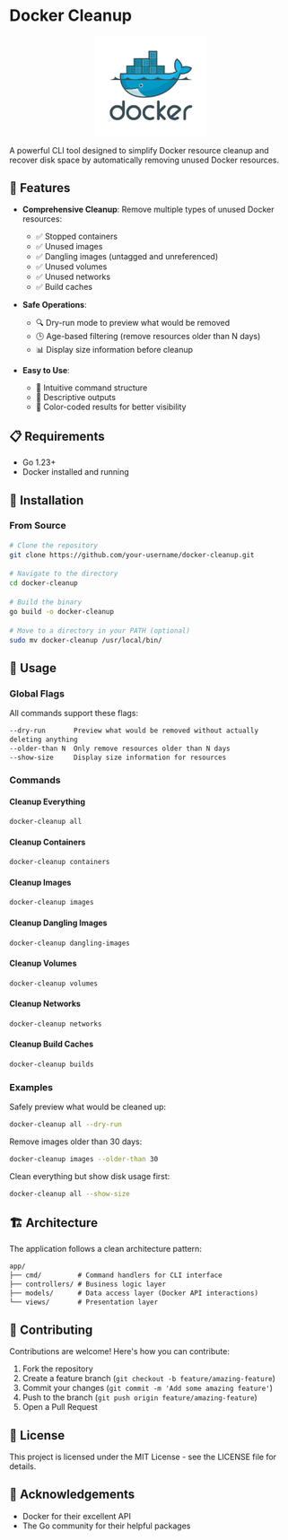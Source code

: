 # Docker Cleanup

<p align="center">
  <img src="https://raw.githubusercontent.com/docker-library/docs/c350af05d3fac7b5c3f6327ac82fe4d990d8729c/docker/logo.png" alt="Docker Logo" width="200">
</p>

A powerful CLI tool designed to simplify Docker resource cleanup and recover disk space by automatically removing unused Docker resources.

## 🚀 Features

- **Comprehensive Cleanup**: Remove multiple types of unused Docker resources:
  - ✅ Stopped containers
  - ✅ Unused images
  - ✅ Dangling images (untagged and unreferenced)
  - ✅ Unused volumes
  - ✅ Unused networks
  - ✅ Build caches

- **Safe Operations**:
  - 🔍 Dry-run mode to preview what would be removed
  - 🕒 Age-based filtering (remove resources older than N days)
  - 📊 Display size information before cleanup

- **Easy to Use**:
  - 🧠 Intuitive command structure
  - 📝 Descriptive outputs
  - 🎨 Color-coded results for better visibility

## 📋 Requirements

- Go 1.23+
- Docker installed and running

## 🔧 Installation

### From Source

```bash
# Clone the repository
git clone https://github.com/your-username/docker-cleanup.git

# Navigate to the directory
cd docker-cleanup

# Build the binary
go build -o docker-cleanup

# Move to a directory in your PATH (optional)
sudo mv docker-cleanup /usr/local/bin/
```

## 📖 Usage

### Global Flags

All commands support these flags:

```
--dry-run       Preview what would be removed without actually deleting anything
--older-than N  Only remove resources older than N days
--show-size     Display size information for resources
```

### Commands

#### Cleanup Everything

```bash
docker-cleanup all
```

#### Cleanup Containers

```bash
docker-cleanup containers
```

#### Cleanup Images

```bash
docker-cleanup images
```

#### Cleanup Dangling Images

```bash
docker-cleanup dangling-images
```

#### Cleanup Volumes

```bash
docker-cleanup volumes
```

#### Cleanup Networks

```bash
docker-cleanup networks
```

#### Cleanup Build Caches

```bash
docker-cleanup builds
```

### Examples

Safely preview what would be cleaned up:
```bash
docker-cleanup all --dry-run
```

Remove images older than 30 days:
```bash
docker-cleanup images --older-than 30
```

Clean everything but show disk usage first:
```bash
docker-cleanup all --show-size
```

## 🏗️ Architecture

The application follows a clean architecture pattern:

```
app/
├── cmd/         # Command handlers for CLI interface
├── controllers/ # Business logic layer
├── models/      # Data access layer (Docker API interactions)
└── views/       # Presentation layer
```

## 🤝 Contributing

Contributions are welcome! Here's how you can contribute:

1. Fork the repository
2. Create a feature branch (`git checkout -b feature/amazing-feature`)
3. Commit your changes (`git commit -m 'Add some amazing feature'`)
4. Push to the branch (`git push origin feature/amazing-feature`)
5. Open a Pull Request

## 📜 License

This project is licensed under the MIT License - see the LICENSE file for details.

## 🙏 Acknowledgements

- Docker for their excellent API
- The Go community for their helpful packages